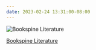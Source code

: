 ```yaml
---
date: 2023-02-24 13:31:00-08:00
---
```


<p><img style="display:block;margin-left:auto;margin-right:auto;" src="https://ninazumel.com/short_thoughts/assets/images/bookspine_lit.jpg" alt="Bookspine Literature" border="0" /></p>

[Bookspine Literature](https://multoghost.wordpress.com/2012/05/07/book-spine-literature/)
